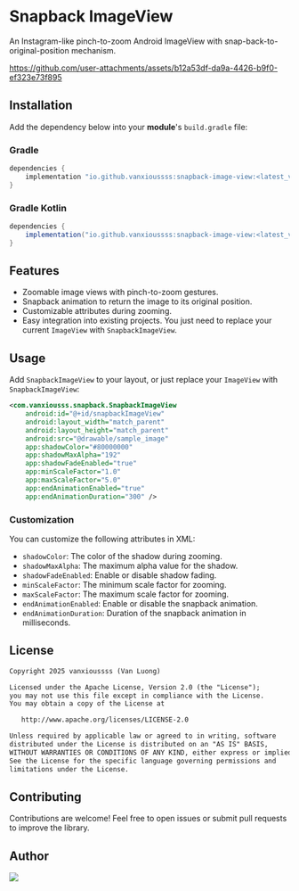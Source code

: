 # Snapback ImageView
An Instagram-like pinch-to-zoom Android ImageView with snap-back-to-original-position mechanism.

https://github.com/user-attachments/assets/b12a53df-da9a-4426-b9f0-ef323e73f895

## Installation
Add the dependency below into your **module**'s `build.gradle` file:
### Gradle


```gradle
dependencies {
    implementation "io.github.vanxioussss:snapback-image-view:<latest_version>"
}
```

### Gradle Kotlin
```gradle
dependencies {
    implementation("io.github.vanxioussss:snapback-image-view:<latest_version>")
}
```

## Features

- Zoomable image views with pinch-to-zoom gestures.
- Snapback animation to return the image to its original position.
- Customizable attributes during zooming.
- Easy integration into existing projects. You just need to replace your current `ImageView` with `SnapbackImageView`.

## Usage

Add `SnapbackImageView` to your layout, or just replace your `ImageView` with `SnapbackImageView`:

```xml
<com.vanxiousss.snapback.SnapbackImageView
    android:id="@+id/snapbackImageView"
    android:layout_width="match_parent"
    android:layout_height="match_parent"
    android:src="@drawable/sample_image"
    app:shadowColor="#80000000"
    app:shadowMaxAlpha="192"
    app:shadowFadeEnabled="true"
    app:minScaleFactor="1.0"
    app:maxScaleFactor="5.0"
    app:endAnimationEnabled="true"
    app:endAnimationDuration="300" />
```

### Customization
You can customize the following attributes in XML:
- `shadowColor`: The color of the shadow during zooming.
- `shadowMaxAlpha`: The maximum alpha value for the shadow.
- `shadowFadeEnabled`: Enable or disable shadow fading.
- `minScaleFactor`: The minimum scale factor for zooming.
- `maxScaleFactor`: The maximum scale factor for zooming.
- `endAnimationEnabled`: Enable or disable the snapback animation.
- `endAnimationDuration`: Duration of the snapback animation in milliseconds.

## License
```xml
Copyright 2025 vanxioussss (Van Luong)

Licensed under the Apache License, Version 2.0 (the "License");
you may not use this file except in compliance with the License.
You may obtain a copy of the License at

   http://www.apache.org/licenses/LICENSE-2.0

Unless required by applicable law or agreed to in writing, software
distributed under the License is distributed on an "AS IS" BASIS,
WITHOUT WARRANTIES OR CONDITIONS OF ANY KIND, either express or implied.
See the License for the specific language governing permissions and
limitations under the License.
```

## Contributing
Contributions are welcome! Feel free to open issues or submit pull requests to improve the library.

## Author
<a href="https://github.com/vanxioussss/snapback/graphs/contributors">
  <img src="https://contributors-img.web.app/image?repo=vanxioussss/snapback" />
</a>
